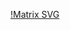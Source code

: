 [!Matrix SVG](https://raw.githubusercontent.com/avinash-218/avinash-218/output/github-contribution-grid-snake.svg)
